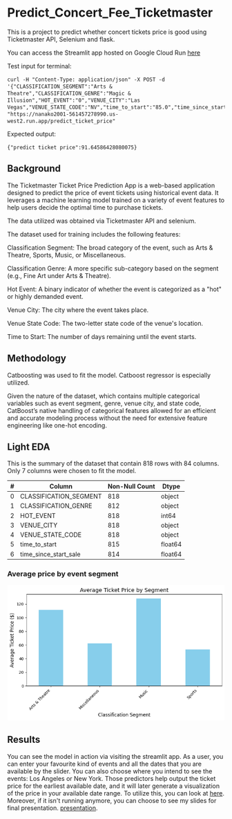 # Predict_Concert_Fee_Ticketmaster

This is a project to predict whether concert tickets price is good using Ticketmaster API, Selenium and flask.

You can access the Streamlit app hosted on Google Cloud Run [here](https://app-561457278990.us-west2.run.app)


Test input for terminal:
```
curl -H "Content-Type: application/json" -X POST -d '{"CLASSIFICATION_SEGMENT":"Arts & Theatre","CLASSIFICATION_GENRE":"Magic & Illusion","HOT_EVENT":"0","VENUE_CITY":"Las Vegas","VENUE_STATE_CODE":"NV","time_to_start":"85.0","time_since_start_sale":"-146.0"}' "https://nanako2001-561457278990.us-west2.run.app/predict_ticket_price"
```
Expected output:
```
{"predict ticket price":91.64586428080075}
```


## Background

The Ticketmaster Ticket Price Prediction App is a web-based application designed to predict the price of event tickets using historical event data. It leverages a machine learning model trained on a variety of event features to help users decide the optimal time to purchase tickets.

The data utilized was obtained via Ticketmaster API and selenium.

The dataset used for training includes the following features:

Classification Segment: The broad category of the event, such as Arts & Theatre, Sports, Music, or Miscellaneous.

Classification Genre: A more specific sub-category based on the segment (e.g., Fine Art under Arts & Theatre).

Hot Event: A binary indicator of whether the event is categorized as a "hot" or highly demanded event.

Venue City: The city where the event takes place.

Venue State Code: The two-letter state code of the venue's location.

Time to Start: The number of days remaining until the event starts.

## Methodology

Catboosting was used to fit the model. Catboost regressor is especially utilized. 

Given the nature of the dataset, which contains multiple categorical variables such as event segment, genre, venue city, and state code, CatBoost’s native handling of categorical features allowed for an efficient and accurate modeling process without the need for extensive feature engineering like one-hot encoding.

## Light EDA

This is the summary of the dataset that contain 818 rows with 84 columns. Only 7 columns were chosen to fit the model.

| #   | Column                  | Non-Null Count | Dtype    |
|-----|--------------------------|---------------|----------|
| 0   | CLASSIFICATION_SEGMENT    | 818           | object   |
| 1   | CLASSIFICATION_GENRE      | 812           | object   |
| 2   | HOT_EVENT                 | 818           | int64    |
| 3   | VENUE_CITY                | 818           | object   |
| 4   | VENUE_STATE_CODE          | 818           | object   |
| 5   | time_to_start             | 815           | float64  |
| 6   | time_since_start_sale     | 814           | float64  |



### Average price by event segment

![Figure1](https://github.com/JessicaCaishanghai/Predict_Concert_Fee_Ticketmaster/blob/main/images/group_average.png)



## Results

You can see the model in action via visiting the streamlit app. As a user, you can enter your favourite kind of events and all the dates that you are available by the slider. You can also choose where you intend to see the events: Los Angeles or New York. Those predictors help output the ticket price for the earliest available date, and it will later generate a visualization of the price in your available date range. To utilize this, you can look at [here](https://app-561457278990.us-west2.run.app). Moreover, if it isn't running anymore, you can choose to see my slides for final presentation. [presentation](https://github.com/JessicaCaishanghai/Predict_Concert_Fee_Ticketmaster/blob/main/slides/418Final%20Where%E2%80%99s%20the%20best%20seats_%20%20Predicting%20Concert%20Prices%20To%20Assist%20Decision%20(2).pdf).

